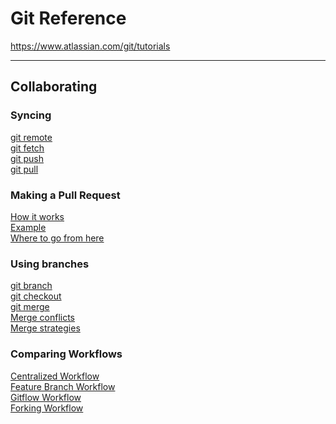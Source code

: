 # Git Reference
https://www.atlassian.com/git/tutorials

---

## Collaborating
### Syncing
[git remote]()  
[git fetch]()  
[git push]()  
[git pull]()  

### Making a Pull Request
[How it works]()  
[Example]()  
[Where to go from here]()  

### Using branches
[git branch]()  
[git checkout]()  
[git merge]()  
[Merge conflicts]()  
[Merge strategies]()  

### Comparing Workflows
[Centralized Workflow]()  
[Feature Branch Workflow]()  
[Gitflow Workflow]()  
[Forking Workflow]()  

